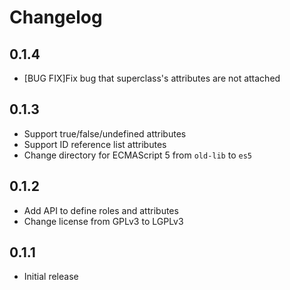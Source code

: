 Changelog
=========

0.1.4
-----

* [BUG FIX]Fix bug that superclass's attributes are not attached

0.1.3
-----

* Support true/false/undefined attributes
* Support ID reference list attributes
* Change directory for ECMAScript 5 from `old-lib` to `es5`

0.1.2
-----

* Add API to define roles and attributes
* Change license from GPLv3 to LGPLv3

0.1.1
-----

* Initial release
